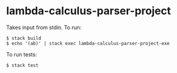 # lambda-calculus-parser-project

Takes input from stdin. To run:

```
$ stack build
$ echo '(ab)' | stack exec lambda-calculus-parser-project-exe
```

To run tests:

```
$ stack test
```
